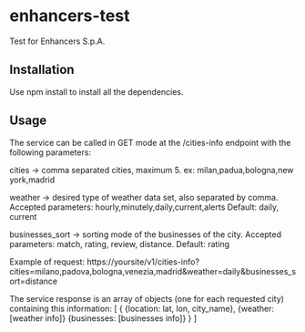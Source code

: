 # enhancers-test
Test for Enhancers S.p.A.

## Installation
Use npm install to install all the dependencies.

## Usage
The service can be called in GET mode at the /cities-info endpoint with the following parameters: 

  cities -> comma separated cities, maximum 5. 
  ex: milan,padua,bologna,new york,madrid
  
  weather -> desired type of weather data set, also separated by comma. 
  Accepted parameters: hourly,minutely,daily,current,alerts
  Default: daily, current
  
  businesses_sort -> sorting mode of the businesses of the city. 
  Accepted parameters: match, rating, review, distance. 
  Default: rating
  
  Example of request: 
  https://yoursite/v1/cities-info?cities=milano,padova,bologna,venezia,madrid&weather=daily&businesses_sort=distance
  
  The service response is an array of objects (one for each requested city) containing this information:
  [
    {
      {location: 
        lat, 
        lon,
        city_name}, 
      {weather: [weather info]}
      {businesses: [businesses info]}
      }
  ]
